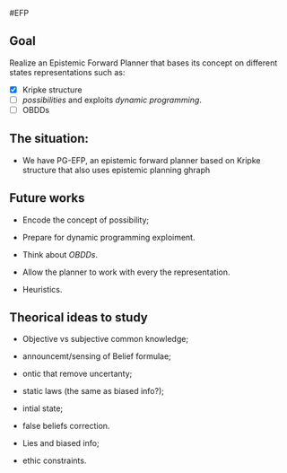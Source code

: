 #EFP

## Goal
Realize an Epistemic Forward Planner that bases its concept on different states representations such as:
- [x] Kripke structure
- [ ] *possibilities* and exploits *dynamic programming*.
- [ ] OBDDs

## The situation:
- We have PG-EFP, an epistemic forward planner based on Kripke structure that also uses epistemic planning ghraph
  
## Future works
- Encode the concept of possibility;
- Prepare for dynamic programming exploiment.

- Think about *OBDDs*.

- Allow the planner to work with every the representation.

- Heuristics.

## Theorical ideas to study
- Objective vs subjective common knowledge;
- announcemt/sensing of Belief formulae;
- ontic that remove uncertanty;
- static laws (the same as biased info?);
- intial state;
- false beliefs correction.

- Lies and biased info;
- ethic constraints.